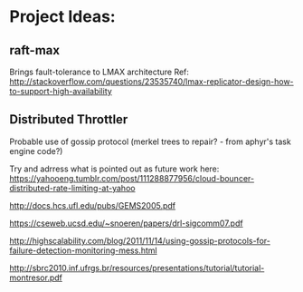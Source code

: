 # Project Ideas:

## raft-max
Brings fault-tolerance to LMAX architecture
Ref: http://stackoverflow.com/questions/23535740/lmax-replicator-design-how-to-support-high-availability

## Distributed Throttler
Probable use of gossip protocol 
(merkel trees to repair? - from aphyr's task engine code?)


Try and adrress what is pointed out as future work here: https://yahooeng.tumblr.com/post/111288877956/cloud-bouncer-distributed-rate-limiting-at-yahoo


http://docs.hcs.ufl.edu/pubs/GEMS2005.pdf


https://cseweb.ucsd.edu/~snoeren/papers/drl-sigcomm07.pdf


http://highscalability.com/blog/2011/11/14/using-gossip-protocols-for-failure-detection-monitoring-mess.html


http://sbrc2010.inf.ufrgs.br/resources/presentations/tutorial/tutorial-montresor.pdf


